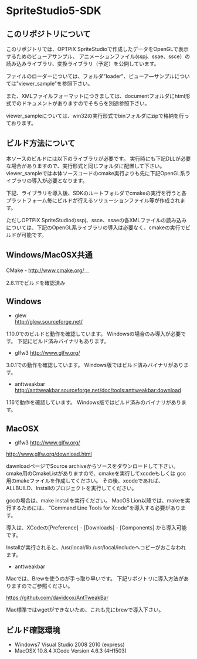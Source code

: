 SpriteStudio5-SDK
=================

このリポジトリについて
-----------------
このリポジトリでは、OPTPiX SpriteStudioで作成したデータをOpenGLで表示するためのビューアサンプル、
アニメーションファイル(sspj、ssae、ssce）の読み込みライブラリ、変換ライブラリ（予定）を公開しています。

ファイルのローダーについては、フォルダ"loader"、ビューア―サンプルについては"viewer_sample"を参照下さい。

また、XMLファイルフォーマットにつきましては、documentフォルダにhtml形式でのドキュメントがありますのでそちらを別途参照下さい。

viewer_sampleについては、win32の実行形式でbinフォルダにzipで格納を行っております。


ビルド方法について
-----------------
本ソースのビルドには以下のライブラリが必要です。
実行時にも下記DLLが必要な場合がありますので、実行形式と同じフォルダに配置して下さい。
viewer_sampleでは本体ソースコードのcmake実行よりも先に下記OpenGL系ライブラリの導入が必要となります。

下記、ライブラリを導入後、SDKのルートフォルダでcmakeの実行を行うと各プラットフォーム毎にビルドが行えるソリューションファイル等が作成されます。

ただしOPTPiX SpriteStudioのsspj、ssce、ssaeの各XMLファイルの読み込みについては、下記のOpenGL系ライブラリの導入は必要なく、cmakeの実行でビルドが可能です。


Windows/MacOSX共通
---
CMake - http://www.cmake.org/　

2.8.11でビルドを確認済み

Windows
---
- glew  
http://glew.sourceforge.net/

1.10.0でのビルドと動作を確認しています。
Windowsの場合のみ導入が必要です。
下記にビルド済みバイナリもあります。
  
- glfw3	
http://www.glfw.org/

3.0.1での動作を確認しています。
Windows版ではビルド済みバイナリがあります。
	
- anttweakbar
http://anttweakbar.sourceforge.net/doc/tools:anttweakbar:download

1.16で動作を確認しています。
Windows版ではビルド済みのバイナリがあります。


MacOSX
---
- glfw3	
http://www.glfw.org/

http://www.glfw.org/download.html

dawnloadページでSource archiveからソースをダウンロードして下さい。
cmake用のCmakeListがありますので、cmakeを実行してxcodeもしくは
gcc用のmakeファイルを作成してください。
その後、xcodeであれば、ALLBUILD、Installのプロジェクトを実行してください。

gccの場合は、make installを実行ください。
MacOS Lion以降では、makeを実行するためには、
”Command Line Tools for Xcode”を導入する必要があります。

導入は、XCodeの[Preference] - [Downloads] - [Components] から導入可能です。

Installが実行されると、/usr/local/lib /usr/local/includeへコピーがおこなわれます。

- anttweakbar

Macでは、Brewを使うのが手っ取り早いです。
	下記リポジトリに導入方法がありますのでご参照ください。

https://github.com/davidcox/AntTweakBar

Mac標準ではwgetができないため、これも先にbrewで導入下さい。


ビルド確認環境
---

- Windows7 Visual Studio 2008 2010 (express)
- MacOSX 10.8.4 XCode Version 4.6.3 (4H1503)



